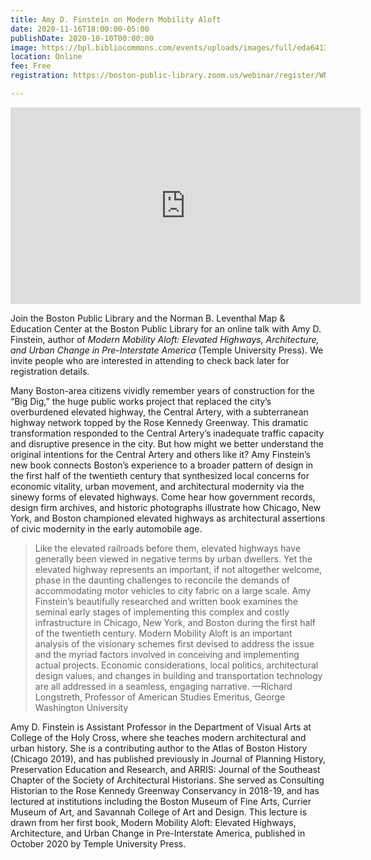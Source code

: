 ```yaml
---
title: Amy D. Finstein on Modern Mobility Aloft
date: 2020-11-16T18:00:00-05:00
publishDate: 2020-10-10T00:00:00
image: https://bpl.bibliocommons.com/events/uploads/images/full/eda64139b8b9dee2f85e2d754e2d1e63/2020.11.16%20Modern%20Ability%20Cover.jpg
location: Online
fee: Free
registration: https://boston-public-library.zoom.us/webinar/register/WN_FCOt80b3SUKmx0d_GCcBqA

---
```

<iframe width="560" height="315" src="https://www.youtube.com/embed/yDQ6Oy8rvPk" frameborder="0" allow="accelerometer; autoplay; clipboard-write; encrypted-media; gyroscope; picture-in-picture" allowfullscreen></iframe>

Join the Boston Public Library and the Norman B. Leventhal Map & Education Center at the Boston Public Library for an online talk with Amy D. Finstein, author of _Modern Mobility Aloft: Elevated Highways, Architecture, and Urban Change in Pre-Interstate America_ (Temple University Press). We invite people who are interested in attending to check back later for registration details.

Many Boston-area citizens vividly remember years of construction for the “Big Dig,” the huge public works project that replaced the city’s overburdened elevated highway, the Central Artery, with a subterranean highway network topped by the Rose Kennedy Greenway. This dramatic transformation responded to the Central Artery’s inadequate traffic capacity and disruptive presence in the city. But how might we better understand the original intentions for the Central Artery and others like it? Amy Finstein’s new book connects Boston’s experience to a broader pattern of design in the first half of the twentieth century that synthesized local concerns for economic vitality, urban movement, and architectural modernity via the sinewy forms of elevated highways. Come hear how government records, design firm archives, and historic photographs illustrate how Chicago, New York, and Boston championed elevated highways as architectural assertions of civic modernity in the early automobile age.

> Like the elevated railroads before them, elevated highways have generally been viewed in negative terms by urban dwellers. Yet the elevated highway represents an important, if not altogether welcome, phase in the daunting challenges to reconcile the demands of accommodating motor vehicles to city fabric on a large scale. Amy Finstein’s beautifully researched and written book examines the seminal early stages of implementing this complex and costly infrastructure in Chicago, New York, and Boston during the first half of the twentieth century. Modern Mobility Aloft is an important analysis of the visionary schemes first devised to address the issue and the myriad factors involved in conceiving and implementing actual projects. Economic considerations, local politics, architectural design values, and changes in building and transportation technology are all addressed in a seamless, engaging narrative.
> —Richard Longstreth, Professor of American Studies Emeritus, George Washington University

Amy D. Finstein is Assistant Professor in the Department of Visual Arts at College of the Holy Cross, where she teaches modern architectural and urban history. She is a contributing author to the Atlas of Boston History (Chicago 2019), and has published previously in Journal of Planning History, Preservation Education and Research, and ARRIS: Journal of the Southeast Chapter of the Society of Architectural Historians. She served as Consulting Historian to the Rose Kennedy Greenway Conservancy in 2018-19, and has lectured at institutions including the Boston Museum of Fine Arts, Currier Museum of Art, and Savannah College of Art and Design. This lecture is drawn from her first book, Modern Mobility Aloft: Elevated Highways, Architecture, and Urban Change in Pre-Interstate America, published in October 2020 by Temple University Press.